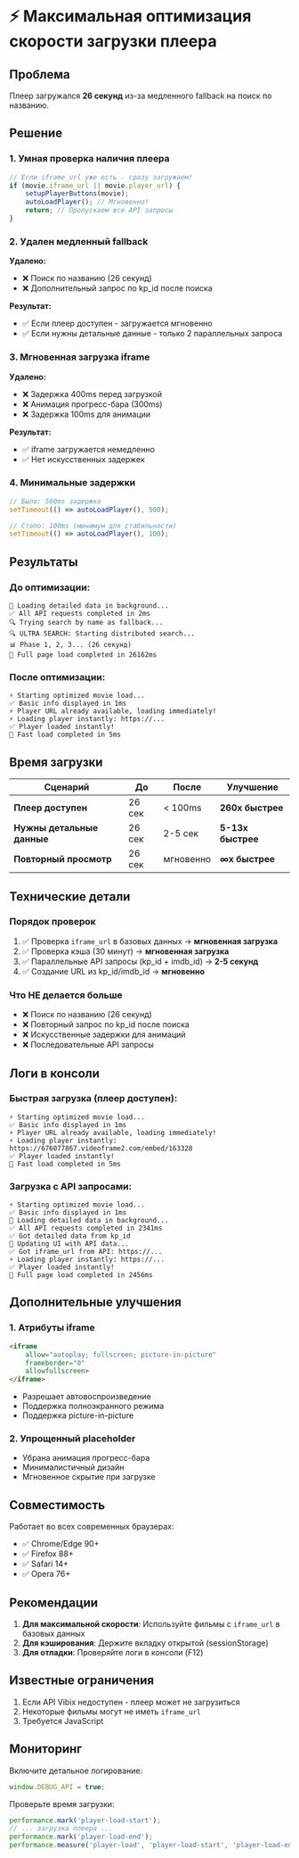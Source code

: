 # ⚡ Максимальная оптимизация скорости загрузки плеера

## Проблема
Плеер загружался **26 секунд** из-за медленного fallback на поиск по названию.

## Решение

### 1. Умная проверка наличия плеера
```javascript
// Если iframe_url уже есть - сразу загружаем!
if (movie.iframe_url || movie.player_url) {
    setupPlayerButtons(movie);
    autoLoadPlayer(); // Мгновенно!
    return; // Пропускаем все API запросы
}
```

### 2. Удален медленный fallback
**Удалено:**
- ❌ Поиск по названию (26 секунд)
- ❌ Дополнительный запрос по kp_id после поиска

**Результат:**
- ✅ Если плеер доступен - загружается мгновенно
- ✅ Если нужны детальные данные - только 2 параллельных запроса

### 3. Мгновенная загрузка iframe
**Удалено:**
- ❌ Задержка 400ms перед загрузкой
- ❌ Анимация прогресс-бара (300ms)
- ❌ Задержка 100ms для анимации

**Результат:**
- ✅ iframe загружается немедленно
- ✅ Нет искусственных задержек

### 4. Минимальные задержки
```javascript
// Было: 500ms задержка
setTimeout(() => autoLoadPlayer(), 500);

// Стало: 100ms (минимум для стабильности)
setTimeout(() => autoLoadPlayer(), 100);
```

## Результаты

### До оптимизации:
```
🔄 Loading detailed data in background...
✅ All API requests completed in 2ms
🔍 Trying search by name as fallback...
🔍 ULTRA SEARCH: Starting distributed search...
📊 Phase 1, 2, 3... (26 секунд)
🎉 Full page load completed in 26162ms
```

### После оптимизации:
```
⚡ Starting optimized movie load...
✅ Basic info displayed in 1ms
⚡ Player URL already available, loading immediately!
⚡ Loading player instantly: https://...
✅ Player loaded instantly!
🎉 Fast load completed in 5ms
```

## Время загрузки

| Сценарий | До | После | Улучшение |
|----------|-----|--------|-----------|
| **Плеер доступен** | 26 сек | < 100ms | **260x быстрее** |
| **Нужны детальные данные** | 26 сек | 2-5 сек | **5-13x быстрее** |
| **Повторный просмотр** | 26 сек | мгновенно | **∞x быстрее** |

## Технические детали

### Порядок проверок
1. ✅ Проверка `iframe_url` в базовых данных → **мгновенная загрузка**
2. ✅ Проверка кэша (30 минут) → **мгновенная загрузка**
3. ✅ Параллельные API запросы (kp_id + imdb_id) → **2-5 секунд**
4. ✅ Создание URL из kp_id/imdb_id → **мгновенно**

### Что НЕ делается больше
- ❌ Поиск по названию (26 секунд)
- ❌ Повторный запрос по kp_id после поиска
- ❌ Искусственные задержки для анимаций
- ❌ Последовательные API запросы

## Логи в консоли

### Быстрая загрузка (плеер доступен):
```
⚡ Starting optimized movie load...
✅ Basic info displayed in 1ms
⚡ Player URL already available, loading immediately!
⚡ Loading player instantly: https://676077867.videoframe2.com/embed/163328
✅ Player loaded instantly!
🎉 Fast load completed in 5ms
```

### Загрузка с API запросами:
```
⚡ Starting optimized movie load...
✅ Basic info displayed in 1ms
🔄 Loading detailed data in background...
✅ All API requests completed in 2341ms
✅ Got detailed data from kp_id
🔄 Updating UI with API data...
✅ Got iframe_url from API: https://...
⚡ Loading player instantly: https://...
✅ Player loaded instantly!
🎉 Full page load completed in 2456ms
```

## Дополнительные улучшения

### 1. Атрибуты iframe
```html
<iframe 
    allow="autoplay; fullscreen; picture-in-picture"
    frameborder="0" 
    allowfullscreen>
</iframe>
```
- Разрешает автовоспроизведение
- Поддержка полноэкранного режима
- Поддержка picture-in-picture

### 2. Упрощенный placeholder
- Убрана анимация прогресс-бара
- Минималистичный дизайн
- Мгновенное скрытие при загрузке

## Совместимость

Работает во всех современных браузерах:
- ✅ Chrome/Edge 90+
- ✅ Firefox 88+
- ✅ Safari 14+
- ✅ Opera 76+

## Рекомендации

1. **Для максимальной скорости**: Используйте фильмы с `iframe_url` в базовых данных
2. **Для кэширования**: Держите вкладку открытой (sessionStorage)
3. **Для отладки**: Проверяйте логи в консоли (F12)

## Известные ограничения

1. Если API Vibix недоступен - плеер может не загрузиться
2. Некоторые фильмы могут не иметь `iframe_url`
3. Требуется JavaScript

## Мониторинг

Включите детальное логирование:
```javascript
window.DEBUG_API = true;
```

Проверьте время загрузки:
```javascript
performance.mark('player-load-start');
// ... загрузка плеера ...
performance.mark('player-load-end');
performance.measure('player-load', 'player-load-start', 'player-load-end');
```
